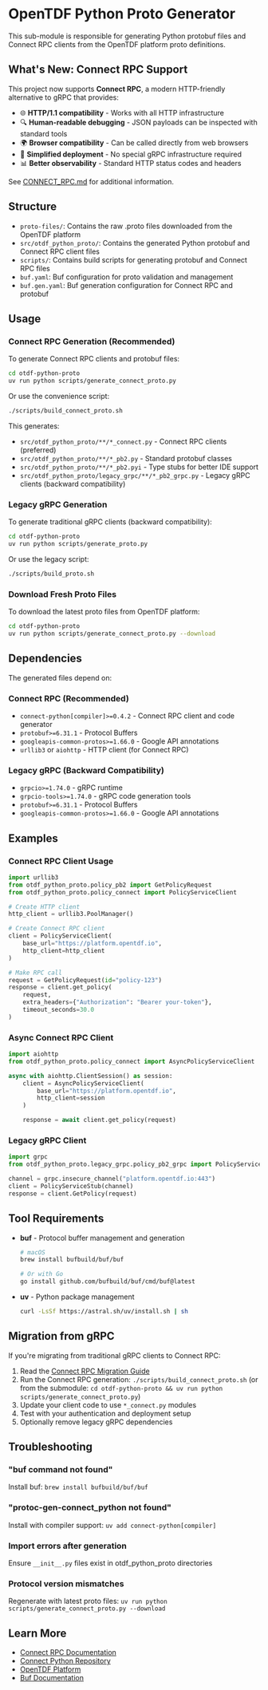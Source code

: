 # OpenTDF Python Proto Generator

This sub-module is responsible for generating Python protobuf files and Connect RPC clients from the OpenTDF platform proto definitions.

## What's New: Connect RPC Support

This project now supports **Connect RPC**, a modern HTTP-friendly alternative to gRPC that provides:

- 🌐 **HTTP/1.1 compatibility** - Works with all HTTP infrastructure
- 🔍 **Human-readable debugging** - JSON payloads can be inspected with standard tools
- 🌍 **Browser compatibility** - Can be called directly from web browsers
- 🚀 **Simplified deployment** - No special gRPC infrastructure required
- 📊 **Better observability** - Standard HTTP status codes and headers

See [CONNECT_RPC.md](../docs/CONNECT_RPC.md) for additional information.

## Structure

- `proto-files/`: Contains the raw .proto files downloaded from the OpenTDF platform
- `src/otdf_python_proto/`: Contains the generated Python protobuf and Connect RPC client files
- `scripts/`: Contains build scripts for generating protobuf and Connect RPC files
- `buf.yaml`: Buf configuration for proto validation and management
- `buf.gen.yaml`: Buf generation configuration for Connect RPC and protobuf

## Usage

### Connect RPC Generation (Recommended)

To generate Connect RPC clients and protobuf files:

```bash
cd otdf-python-proto
uv run python scripts/generate_connect_proto.py
```

Or use the convenience script:

```bash
./scripts/build_connect_proto.sh
```

This generates:
- `src/otdf_python_proto/**/*_connect.py` - Connect RPC clients (preferred)
- `src/otdf_python_proto/**/*_pb2.py` - Standard protobuf classes
- `src/otdf_python_proto/**/*_pb2.pyi` - Type stubs for better IDE support
- `src/otdf_python_proto/legacy_grpc/**/*_pb2_grpc.py` - Legacy gRPC clients (backward compatibility)

### Legacy gRPC Generation

To generate traditional gRPC clients (backward compatibility):

```bash
cd otdf-python-proto
uv run python scripts/generate_proto.py
```

Or use the legacy script:

```bash
./scripts/build_proto.sh
```

### Download Fresh Proto Files

To download the latest proto files from OpenTDF platform:

```bash
cd otdf-python-proto
uv run python scripts/generate_connect_proto.py --download
```

## Dependencies

The generated files depend on:

### Connect RPC (Recommended)
- `connect-python[compiler]>=0.4.2` - Connect RPC client and code generator
- `protobuf>=6.31.1` - Protocol Buffers
- `googleapis-common-protos>=1.66.0` - Google API annotations
- `urllib3` or `aiohttp` - HTTP client (for Connect RPC)

### Legacy gRPC (Backward Compatibility)
- `grpcio>=1.74.0` - gRPC runtime
- `grpcio-tools>=1.74.0` - gRPC code generation tools
- `protobuf>=6.31.1` - Protocol Buffers
- `googleapis-common-protos>=1.66.0` - Google API annotations

## Examples

### Connect RPC Client Usage

```python
import urllib3
from otdf_python_proto.policy_pb2 import GetPolicyRequest
from otdf_python_proto.policy_connect import PolicyServiceClient

# Create HTTP client
http_client = urllib3.PoolManager()

# Create Connect RPC client
client = PolicyServiceClient(
    base_url="https://platform.opentdf.io",
    http_client=http_client
)

# Make RPC call
request = GetPolicyRequest(id="policy-123")
response = client.get_policy(
    request,
    extra_headers={"Authorization": "Bearer your-token"},
    timeout_seconds=30.0
)
```

### Async Connect RPC Client

```python
import aiohttp
from otdf_python_proto.policy_connect import AsyncPolicyServiceClient

async with aiohttp.ClientSession() as session:
    client = AsyncPolicyServiceClient(
        base_url="https://platform.opentdf.io",
        http_client=session
    )

    response = await client.get_policy(request)
```

### Legacy gRPC Client

```python
import grpc
from otdf_python_proto.legacy_grpc.policy_pb2_grpc import PolicyServiceStub

channel = grpc.insecure_channel("platform.opentdf.io:443")
client = PolicyServiceStub(channel)
response = client.GetPolicy(request)
```

## Tool Requirements

- **buf** - Protocol buffer management and generation
  ```bash
  # macOS
  brew install bufbuild/buf/buf

  # Or with Go
  go install github.com/bufbuild/buf/cmd/buf@latest
  ```

- **uv** - Python package management
  ```bash
  curl -LsSf https://astral.sh/uv/install.sh | sh
  ```

## Migration from gRPC

If you're migrating from traditional gRPC clients to Connect RPC:

1. Read the [Connect RPC Migration Guide](../docs/CONNECT_RPC.md)
2. Run the Connect RPC generation: `./scripts/build_connect_proto.sh` (or from the submodule: `cd otdf-python-proto && uv run python scripts/generate_connect_proto.py`)
3. Update your client code to use `*_connect.py` modules
4. Test with your authentication and deployment setup
5. Optionally remove legacy gRPC dependencies

## Troubleshooting

### "buf command not found"
Install buf: `brew install bufbuild/buf/buf`

### "protoc-gen-connect_python not found"
Install with compiler support: `uv add connect-python[compiler]`

### Import errors after generation
Ensure `__init__.py` files exist in otdf_python_proto directories

### Protocol version mismatches
Regenerate with latest proto files: `uv run python scripts/generate_connect_proto.py --download`

## Learn More

- [Connect RPC Documentation](https://connectrpc.com/docs/)
- [Connect Python Repository](https://github.com/connectrpc/connect-python)
- [OpenTDF Platform](https://github.com/opentdf/platform)
- [Buf Documentation](https://buf.build/docs/)
